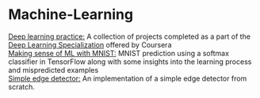 # Machine-Learning
[Deep learning practice:](https://github.com/kjkjindal/Machine-Learning/tree/master/Deep%20learning%20practice)  A collection of projects completed as a part of the [Deep Learning Specialization](https://www.coursera.org/specializations/deep-learning) offered by Coursera <br/>
[Making sense of ML with MNIST:](https://github.com/kjkjindal/Machine-Learning/blob/master/Making%20sense%20of%20ML%20with%20MNIST.ipynb) MNIST prediction using a softmax classifier in TensorFlow along with some insights into the learning process and mispredicted examples<br/>
[Simple edge detector:](https://github.com/kjkjindal/Machine-Learning/blob/master/Simple%20Edge%20Detector.ipynb) An implementation of a simple edge detector from scratch.
 
